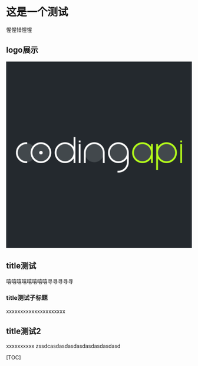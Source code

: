 # 这是一个测试

惺惺惜惺惺

## logo展示

![Mou](/static/logo.png?w=40)


## title测试

嘻嘻嘻嘻嘻嘻嘻嘻寻寻寻寻寻


### title测试子标题

xxxxxxxxxxxxxxxxxxxxx

## title测试2

xxxxxxxxxx zssdcasdasdasdasdasdasdasdasd


[TOC]

